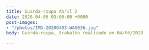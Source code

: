```yaml
---
title: Guarda-roupa Abril 2
date: 2020-04-06 03:00:00 +0000
post-images:
- "/photos/IMG-20200403-WA0036.jpg"
body: Guarda-roupa, trabalho realizado em 04/06/2020

---
```

